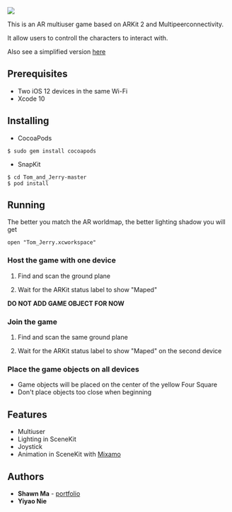 ![](Tom_and_Jerry.gif)

This is an AR multiuser game based on ARKit 2 and Multipeerconnectivity.

It allow users to controll the characters to interact with.

Also see a simplified version [here](https://github.com/ShawnMa16/iOS_ARkit2_Multiusers)

## Prerequisites
* Two iOS 12 devices in the same Wi-Fi
* Xcode 10

## Installing
* CocoaPods
```
$ sudo gem install cocoapods
```
* SnapKit
```
$ cd Tom_and_Jerry-master
$ pod install
```
## Running
The better you match the AR worldmap, the better lighting shadow you will get
```
open "Tom_Jerry.xcworkspace"
```

### Host the game with one device

1. Find and scan the ground plane

2. Wait for the ARKit status label to show "Maped"

**DO NOT ADD GAME OBJECT FOR NOW**

### Join the game 

1. Find and scan the same ground plane

2. Wait for the ARKit status label to show "Maped" on the second device

### Place the game objects on all devices
* Game objects will be placed on the center of the yellow Four Square
* Don't place objects too close when beginning

## Features 
* Multiuser
* Lighting in SceneKit
* Joystick
* Animation in SceneKit with [Mixamo](https://www.mixamo.com)


## Authors

* **Shawn Ma**  - [portfolio](https://xiaoma.space)
* **Yiyao Nie**
